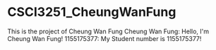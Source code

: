 # CSCI3251_CheungWanFung
This is the project of Cheung Wan Fung
Cheung Wan Fung: Hello, I'm Cheung Wan Fung!
1155175377: My Student number is 1155175377!